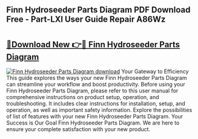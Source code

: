 ## Finn Hydroseeder Parts Diagram PDF Download Free - Part-LXl User Guide Repair A86Wz

# <h2><a href="http://dfu8737.blite.top/?on=Finn+Hydroseeder+Parts+Diagram">🔗Download New 👉🔴 Finn Hydroseeder Parts Diagram</a></h2>

[![Finn Hydroseeder Parts Diagram download](https://i.imgur.com/lujVjoI.png)](http://dfu8737.blite.top/?on=Finn+Hydroseeder+Parts+Diagram)
Your Gateway to Efficiency This guide explores the ways your new Finn Hydroseeder Parts Diagram can streamline your workflow and boost productivity. Before using your Finn Hydroseeder Parts Diagram, please refer to this user manual for comprehensive instructions on product setup, operation, and troubleshooting. It includes clear instructions for installation, setup, and operation, as well as important safety information. Explore the possibilities of list of features with your new Finn Hydroseeder Parts Diagram. Your Success is Our Goal Finn Hydroseeder Parts Diagram. We are here to ensure your complete satisfaction with your new product.
